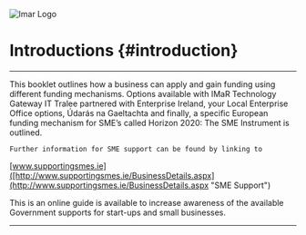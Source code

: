 ![Imar Logo](C:\Users\micheal\Desktop\images\imarLogo2.png)

# Introductions {#introduction}

---

This booklet outlines how a business can apply and gain funding using different funding mechanisms. Options available with IMaR Technology Gateway IT Tralee partnered with Enterprise Ireland, your Local Enterprise Office options, Údarás na Gaeltachta and finally, a specific European funding mechanism for SME’s called Horizon 2020: The SME Instrument is outlined.

```
Further information for SME support can be found by linking to
```

[www.supportingsmes.ie]([http://www.supportingsmes.ie/BusinessDetails.aspx](http://www.supportingsmes.ie/BusinessDetails.aspx "SME Support")

This is an online guide is available to increase awareness of the available Government supports for start-ups and small businesses.

---


